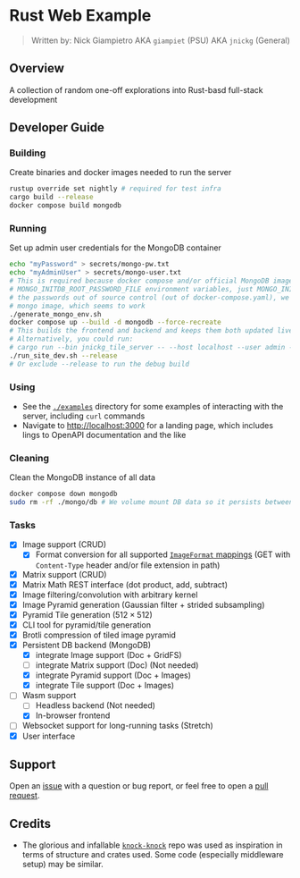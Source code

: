 # Rust Web Example

> Written by: Nick Giampietro
> AKA `giampiet` (PSU)
> AKA `jnickg` (General)

## Overview

A collection of random one-off explorations into Rust-basd full-stack development

## Developer Guide

### Building

Create binaries and docker images needed to run the server

```bash
rustup override set nightly # required for test infra
cargo build --release
docker compose build mongodb
```

### Running

Set up admin user credentials for the MongoDB container

```bash
echo "myPassword" > secrets/mongo-pw.txt
echo "myAdminUser" > secrets/mongo-user.txt
# This is required because docker compose and/or official MongoDB image is jank and won't honor
# MONGO_INITDB_ROOT_PASSWORD_FILE environment variables, just MONGO_INITDB_ROOT_PASSWORD. To keep
# the passwords out of source control (out of docker-compose.yaml), we make an env file for the
# mongo image, which seems to work
./generate_mongo_env.sh
docker compose up --build -d mongodb --force-recreate
# This builds the frontend and backend and keeps them both updated live as files change.
# Alternatively, you could run:
# cargo run --bin jnickg_tile_server -- --host localhost --user admin --pass ./secrets/mongo-pw.txt --db-port 27017 --port 8081 --static-dir dist/
./run_site_dev.sh --release
# Or exclude --release to run the debug build
```

### Using

- See the [`./examples`](./examples/) directory for some examples of interacting with the server, including `curl` commands
- Navigate to [http://localhost:3000](http://localhost:3000) for a landing page, which includes lings to OpenAPI documentation and the like

### Cleaning

Clean the MongoDB instance of all data

```bash
docker compose down mongodb
sudo rm -rf ./mongo/db # We volume mount DB data so it persists between sessions. This clears local files
```

### Tasks

- [x] Image support (CRUD)
  - [x] Format conversion for all supported [`ImageFormat` mappings](https://docs.rs/image/latest/image/enum.ImageFormat.html#variants) (GET with `Content-Type` header and/or file extension in path)
- [x] Matrix support (CRUD)
- [x] Matrix Math REST interface (dot product, add, subtract)
- [x] Image filtering/convolution with arbitrary kernel
- [x] Image Pyramid generation (Gaussian filter + strided subsampling)
- [x] Pyramid Tile generation ($\text{512}\times\text{512}$)
- [x] CLI tool for pyramid/tile generation
- [x] Brotli compression of tiled image pyramid
- [x] Persistent DB backend (MongoDB)
  - [x] integrate Image support (Doc + GridFS)
  - [ ] integrate Matrix support (Doc) (Not needed)
  - [x] integrate Pyramid support (Doc + Images)
  - [x] integrate Tile support (Doc + Images)
- [ ] Wasm support
  - [ ] Headless backend (Not needed)
  - [x] In-browser frontend
- [ ] Websocket support for long-running tasks (Stretch)
- [x] User interface

## Support

Open an [issue](https://github.com/jnickg/rust-explorations/issues) with a question or bug report, or feel free to open a [pull request](https://github.com/jnickg/rust-explorations/pulls).

## Credits

- The glorious and infallable [`knock-knock`](https://github.com/pdx-cs-rust-web/knock-knock) repo was used as inspiration in terms of structure and crates used. Some code (especially middleware setup) may be similar.
